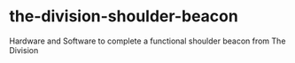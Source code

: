 # the-division-shoulder-beacon
Hardware and Software to complete a functional shoulder beacon from The Division
